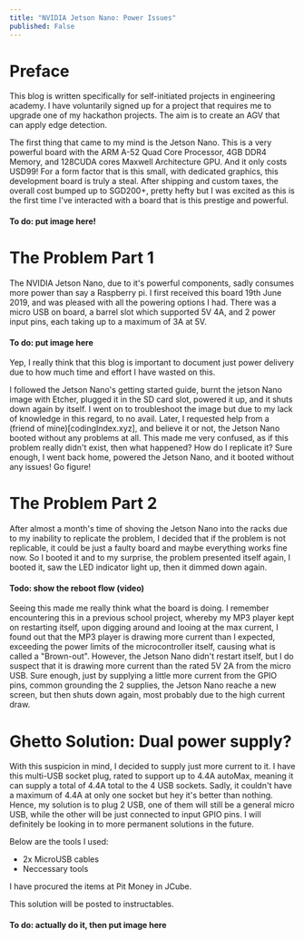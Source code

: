 ```yaml
---
title: "NVIDIA Jetson Nano: Power Issues"
published: False
---
```


# Preface
This blog is written specifically for self-initiated projects in engineering academy. I have voluntarily signed up for a project that requires me to upgrade one of my hackathon projects. The aim is to create an AGV that can apply edge detection.

The first thing that came to my mind is the Jetson Nano. This is a very powerful board with the ARM A-52 Quad Core Processor, 4GB DDR4 Memory, and 128CUDA cores Maxwell Architecture GPU. And it only costs USD99! For a form factor that is this small, with dedicated graphics, this development board is truly a steal. After shipping and custom taxes, the overall cost bumped up to SGD200+, pretty hefty but I was excited as this is the first time I've interacted with a board that is this prestige and powerful.
#### To do: put image here!

# The Problem Part 1
The NVIDIA Jetson Nano, due to it's powerful components, sadly consumes more power than say a Raspberry pi. I first received this board 19th June 2019, and was pleased with all the powering options I had. There was a micro USB on board, a barrel slot which supported 5V 4A, and 2 power input pins, each taking up to a maximum of 3A at 5V. 

#### To do: put image here

Yep, I really think that this blog is important to document just power delivery due to how much time and effort I have wasted on this. 

I followed the Jetson Nano's getting started guide, burnt the jetson Nano image with Etcher, plugged it in the SD card slot, powered it up, and it shuts down again by itself. I went on to troubleshoot the image but due to my lack of knowledge in this regard, to no avail. Later, I requested help from a (friend of mine)[codingIndex.xyz], and believe it or not, the Jetson Nano booted without any problems at all. This made me very confused, as if this problem really didn't exist, then what happened? How do I replicate it? Sure enough, I went back home, powered the Jetson Nano, and it booted without any issues! Go figure!

# The Problem Part 2
After almost a month's time of shoving the Jetson Nano into the racks due to my inability to replicate the problem, I decided that if the problem is not replicable, it could be just a faulty board and maybe everything works fine now. So I booted it and to my surprise, the problem presented itself again, I booted it, saw the LED indicator light up, then it dimmed down again.

#### Todo: show the reboot flow (video)

Seeing this made me really think what the board is doing. I remember encountering this in a previous school project, whereby my MP3 player kept on restarting itself, upon digging around and looing at the max current, I found out that the MP3 player is drawing more current than I expected, exceeding the power limits of the microcontroller itself, causing what is called a "Brown-out". However, the Jetson Nano didn't restart itself, but I do suspect that it is drawing more current than the rated 5V 2A from the micro USB. Sure enough, just by supplying a little more current from the GPIO pins, common grounding the 2 supplies, the Jetson Nano reache a new screen, but then shuts down again, most probably due to the high current draw.

# Ghetto Solution: Dual power supply?
With this suspicion in mind, I decided to supply just more current to it. I have this multi-USB socket plug, rated to support up to 4.4A autoMax, meaning it can supply a total of 4.4A total to the 4 USB sockets. Sadly, it couldn't have a maximum of 4.4A at only one socket but hey it's better than nothing. Hence, my solution is to plug 2 USB, one of them will still be a general micro USB, while the other will be just connected to input GPIO pins. I will definitely be looking in to more permanent solutions in the future.

Below are the tools I used: 
- 2x MicroUSB cables
- Neccessary tools

I have procured the items at Pit Money in JCube.

This solution will be posted to instructables. 

#### To do: actually do it, then put image here

#
